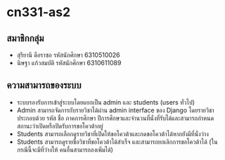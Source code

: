 # cn331-as2
## สมาชิกกลุ่ม
* สุรียานี ดือราซอ รหัสนักศึกษา 6310510026
* นิษฐา แก้วสมบัติ รหัสนักศึกษา 6310611089

## ความสามารถของระบบ
* ระบบรองรับการเข้าสู่ระบบโดยแยกเป็น admin และ students (users ทั่วไป)
* Admin สามารถจัดการกับรายวิชาได้ผ่าน admin interface ของ Django โดยรายวิชาประกอบด้วย รหัส ชื่อ ภาคการศึกษา ปีการศึกษาและจํานวนที่นั่งที่รับได้และสามารถกําหนดสถานะว่าเปิดหรือปิดรับการขอโควต้าอยู่
* Students สามารถเลือกดูรายวิชาที่เปิดให้ขอโควต้าและกดขอโควต้าได้หากยังมีที่นั่งว่าง
* Students สามารถดูรายชื่อวิชาที่ขอโควต้าได้สําเร็จ และสามารถยกเลิกการขอโควต้าได้ (ในกรณีนี้จะมีที่ว่างให้ คนอื่นสามารถลงเพิ่มได้)
